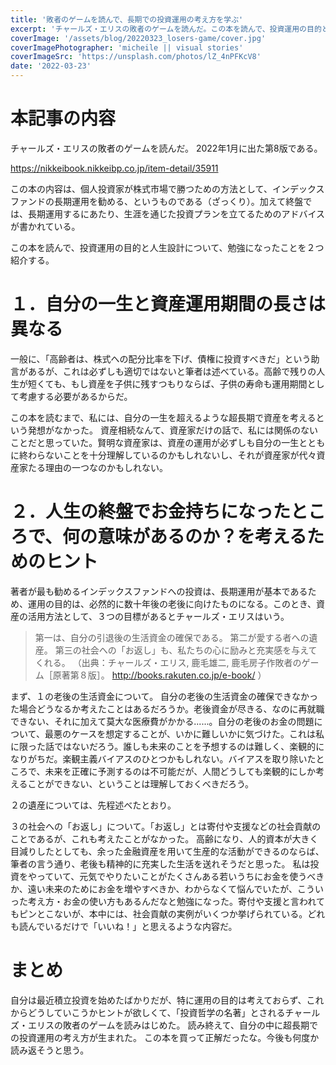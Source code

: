 ```yaml
---
title: '敗者のゲームを読んで、長期での投資運用の考え方を学ぶ'
excerpt: 'チャールズ・エリスの敗者のゲームを読んだ。この本を読んで、投資運用の目的と人生設計について、勉強になったことを２つ紹介する。'
coverImage: '/assets/blog/20220323_losers-game/cover.jpg'
coverImagePhotographer: 'micheile || visual stories'
coverImageSrc: 'https://unsplash.com/photos/lZ_4nPFKcV8'
date: '2022-03-23'
---
```


# 本記事の内容

チャールズ・エリスの敗者のゲームを読んだ。
2022年1月に出た第8版である。

https://nikkeibook.nikkeibp.co.jp/item-detail/35911

この本の内容は、個人投資家が株式市場で勝つための方法として、インデックスファンドの長期運用を勧める、というものである（ざっくり）。加えて終盤では、長期運用するにあたり、生涯を通じた投資プランを立てるためのアドバイスが書かれている。

この本を読んで、投資運用の目的と人生設計について、勉強になったことを２つ紹介する。


# １．自分の一生と資産運用期間の長さは異なる
一般に、「高齢者は、株式への配分比率を下げ、債権に投資すべきだ」という助言があるが、これは必ずしも適切ではないと筆者は述べている。高齢で残りの人生が短くても、もし資産を子供に残すつもりならば、子供の寿命も運用期間として考慮する必要があるからだ。

この本を読むまで、私には、自分の一生を超えるような超長期で資産を考えるという発想がなかった。
資産相続なんて、資産家だけの話で、私には関係のないことだと思っていた。賢明な資産家は、資産の運用が必ずしも自分の一生とともに終わらないことを十分理解しているのかもしれないし、それが資産家が代々資産家たる理由の一つなのかもしれない。


# ２．人生の終盤でお金持ちになったところで、何の意味があるのか？を考えるためのヒント
著者が最も勧めるインデックスファンドへの投資は、長期運用が基本であるため、運用の目的は、必然的に数十年後の老後に向けたものになる。このとき、資産の活用方法として、３つの目標があるとチャールズ・エリスはいう。

> 第一は、自分の引退後の生活資金の確保である。
> 第二が愛する者への遺産。
> 第三の社会への「お返し」も、私たちの心に励みと充実感を与えてくれる。
> （出典：チャールズ・エリス, 鹿毛雄二, 鹿毛房子作敗者のゲーム［原著第８版］。  http://books.rakuten.co.jp/e-book/ ）

まず、１の老後の生活資金について。
自分の老後の生活資金の確保できなかった場合どうなるか考えたことはあるだろうか。老後資金が尽きる、なのに再就職できない、それに加えて莫大な医療費がかかる......。自分の老後のお金の問題について、最悪のケースを想定することが、いかに難しいかに気づけた。これは私に限った話ではないだろう。誰しも未来のことを予想するのは難しく、楽観的になりがちだ。楽観主義バイアスのひとつかもしれない。バイアスを取り除いたところで、未来を正確に予測するのは不可能だが、人間どうしても楽観的にしか考えることができない、ということは理解しておくべきだろう。

２の遺産については、先程述べたとおり。

３の社会への「お返し」について。「お返し」とは寄付や支援などの社会貢献のことであるが、これも考えたことがなかった。
高齢になり、人的資本が大きく目減りしたとしても、余った金融資産を用いて生産的な活動ができるのならば、筆者の言う通り、老後も精神的に充実した生活を送れそうだと思った。
私は投資をやっていて、元気でやりたいことがたくさんある若いうちにお金を使うべきか、遠い未来のためにお金を増やすべきか、わからなくて悩んでいたが、こういった考え方・お金の使い方もあるんだなと勉強になった。寄付や支援と言われてもピンとこないが、本中には、社会貢献の実例がいくつか挙げられている。どれも読んでいるだけで「いいね！」と思えるような内容だ。


# まとめ

自分は最近積立投資を始めたばかりだが、特に運用の目的は考えておらず、これからどうしていこうかヒントが欲しくて、「投資哲学の名著」とされるチャールズ・エリスの敗者のゲームを読みはじめた。
読み終えて、自分の中に超長期での投資運用の考え方が生まれた。
この本を買って正解だったな。今後も何度か読み返そうと思う。